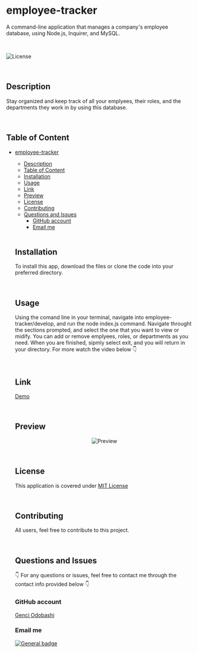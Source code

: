   # employee-tracker
  A command-line application that manages a company's employee database, using Node.js, Inquirer, and MySQL.

  </br>
  
  ![License](https://img.shields.io/badge/License-MIT%20License-blue.svg)
  
  </br>
  
  ## Description
  
  Stay organized and keep track of all your emplyees, their roles, and the departments they work in by using this database.
  
  </br>

  ## Table of Content
  
- [employee-tracker](#employee-tracker)
  - [Description](#description)
  - [Table of Content](#table-of-content)
  - [Installation](#installation)
  - [Usage](#usage)
  - [Link](#link)
  - [Preview](#preview)
  - [License](#license)
  - [Contributing](#contributing)
  - [Questions and Issues](#questions-and-issues)
    - [GitHub account](#github-account)
    - [Email me](#email-me)
   
  </br>

  ## Installation
  
  To install this app, download the files or clone the code into your preferred directory.
  
  </br>
  
  ## Usage
  
  Using the comand line in your terminal, navigate into employee-tracker/develop, and run the node index.js command. 
  Navigate throught the sections prompted, and select the one that you want to view or midify. 
  You can add or remove emplyees, roles, or departments as you need. 
  When you are finished, sipmly select exit, and you   will return in your directory.
  For more watch the video below 👇
  
  </br>
  
  ## Link
  
  [Demo](https://drive.google.com/file/d/1D24iIqFe92vWmXudyHGxY3y2pIWGHs8t/view)

  </br>
  
  ## Preview
  
  <div align = "center">
  
  ![Preview](Develop/public/assets/pictures/preview.png)
  
  </div>
  
  </br>
  
  ## License
  
  
  This application is covered under [MIT License](https://choosealicense.com/licenses/mit/)
  
  </br>
  
  ## Contributing
  
  All users, feel free to contribute to this project.
  
  </br>
 
  ## Questions and Issues
  
  👇 For any questions or issues, feel free to contact me through the contact info provided below 👇
  
  ### GitHub account  
  
  [Genci Odobashi](https://github.com/odobashigenci)
  
  ### Email me
   
  [![General badge](https://img.shields.io/badge/Gmail-D14836?style=for-the-badge&logo=gmail&logoColor=white)](mailto:odobashigenci@gmail.com)
